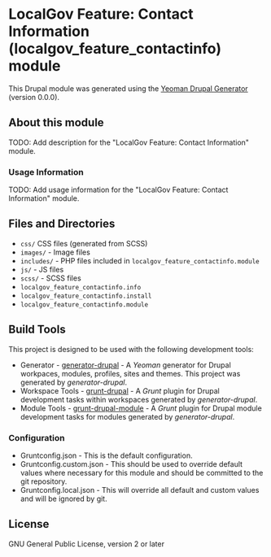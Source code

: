 # LocalGov Feature: Contact Information (localgov_feature_contactinfo) module

This Drupal module was generated using the
[Yeoman Drupal Generator](https://github.com/CraigGardener/generator-drupal)
(version 0.0.0).

## About this module
TODO: Add description for the "LocalGov Feature: Contact Information" module.

### Usage Information
TODO: Add usage information for the "LocalGov Feature: Contact Information" module.

## Files and Directories
- `css/` CSS files (generated from SCSS)
- `images/` - Image files
- `includes/` - PHP files included in `localgov_feature_contactinfo.module`
- `js/` - JS files
- `scss/` - SCSS files
- `localgov_feature_contactinfo.info`
- `localgov_feature_contactinfo.install`
- `localgov_feature_contactinfo.module`

## Build Tools
This project is designed to be used with the following development tools:
- Generator -
[generator-drupal](https://github.com/CraigGardener/generator-drupal) -
A *Yeoman* generator for Drupal workpaces, modules, profiles, sites and themes. This project was generated by *generator-drupal*.
- Workspace Tools -
[grunt-drupal](https://github.com/CraigGardener/grunt-drupal) -
A *Grunt* plugin for Drupal development tasks within workspaces generated by *generator-drupal*.
- Module Tools -
[grunt-drupal-module](https://github.com/CraigGardener/grunt-drupal-module) -
A *Grunt* plugin for Drupal module development tasks for modules generated by *generator-drupal*.

### Configuration
- Gruntconfig.json - This is the default configuration.
- Gruntconfig.custom.json - This should be used to override default values where
necessary for this module and should be committed to the git repository.
- Gruntconfig.local.json - This will override all default and custom values and
will be ignored by git.

## License
GNU General Public License, version 2 or later
